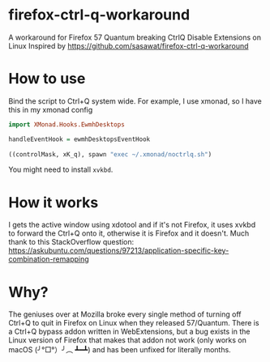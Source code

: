 # firefox-ctrl-q-workaround
A workaround for Firefox 57 Quantum breaking CtrlQ Disable Extensions on Linux
Inspired by https://github.com/sasawat/firefox-ctrl-q-workaround 

# How to use
Bind the script to Ctrl+Q system wide. For example, I use xmonad, so I have this in my xmonad config

```haskell
import XMonad.Hooks.EwmhDesktops

handleEventHook = ewmhDesktopsEventHook
  
((controlMask, xK_q), spawn "exec ~/.xmonad/noctrlq.sh")
```

You might need to install `xvkbd`.

# How it works
I gets the active window using xdotool and if it's not Firefox, it uses xvkbd to forward the Ctrl+Q onto it, otherwise it is Firefox and it doesn't. Much thank to this StackOverflow question: https://askubuntu.com/questions/97213/application-specific-key-combination-remapping

# Why?
The geniuses over at Mozilla broke every single method of turning off Ctrl+Q to quit in Firefox on Linux when they released 57/Quantum. There is a Ctrl+Q bypass addon written in WebExtensions, but a bug exists in the Linux version of Firefox that makes that addon not work (only works on macOS (╯°□°）╯︵ ┻━┻) and has been unfixed for literally months. 

